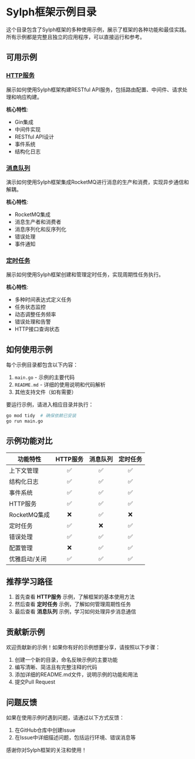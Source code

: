 # Sylph框架示例目录

这个目录包含了Sylph框架的多种使用示例，展示了框架的各种功能和最佳实践。所有示例都是完整且独立的应用程序，可以直接运行和参考。

## 可用示例

### [HTTP服务](./http_server)

展示如何使用Sylph框架构建RESTful API服务，包括路由配置、中间件、请求处理和响应构建。

**核心特性**:
- Gin集成
- 中间件实现
- RESTful API设计
- 事件系统
- 结构化日志

### [消息队列](./mq_usage)

演示如何使用Sylph框架集成RocketMQ进行消息的生产和消费，实现异步通信和解耦。

**核心特性**:
- RocketMQ集成
- 消息生产者和消费者
- 消息序列化和反序列化
- 错误处理
- 事件通知

### [定时任务](./cron_jobs)

展示如何使用Sylph框架创建和管理定时任务，实现周期性任务执行。

**核心特性**:
- 多种时间表达式定义任务
- 任务状态监控
- 动态调整任务频率
- 错误处理和告警
- HTTP接口查询状态

## 如何使用示例

每个示例目录都包含以下内容：

1. `main.go` - 示例的主要代码
2. `README.md` - 详细的使用说明和代码解析
3. 其他支持文件（如有需要）

要运行示例，请进入相应目录并执行：

```bash
go mod tidy  # 确保依赖已安装
go run main.go
```

## 示例功能对比

| 功能特性           | HTTP服务 | 消息队列 | 定时任务 |
|-------------------|:-------:|:-------:|:-------:|
| 上下文管理         |    ✅    |    ✅    |    ✅    |
| 结构化日志         |    ✅    |    ✅    |    ✅    |
| 事件系统          |    ✅    |    ✅    |    ✅    |
| HTTP服务          |    ✅    |    ✅    |    ✅    |
| RocketMQ集成      |    ❌    |    ✅    |    ❌    |
| 定时任务          |    ✅    |    ❌    |    ✅    |
| 错误处理          |    ✅    |    ✅    |    ✅    |
| 配置管理          |    ❌    |    ✅    |    ✅    |
| 优雅启动/关闭     |    ✅    |    ✅    |    ✅    |

## 推荐学习路径

1. 首先查看 **HTTP服务** 示例，了解框架的基本使用方法
2. 然后查看 **定时任务** 示例，了解如何管理周期性任务
3. 最后查看 **消息队列** 示例，学习如何处理异步消息通信

## 贡献新示例

欢迎贡献新的示例！如果你有好的示例想要分享，请按照以下步骤：

1. 创建一个新的目录，命名反映示例的主要功能
2. 编写清晰、简洁且有完整注释的代码
3. 添加详细的README.md文件，说明示例的功能和用法
4. 提交Pull Request

## 问题反馈

如果在使用示例时遇到问题，请通过以下方式反馈：

1. 在GitHub仓库中创建Issue
2. 在Issue中详细描述问题，包括运行环境、错误消息等

感谢你对Sylph框架的关注和使用！ 